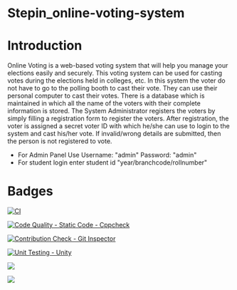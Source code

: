 # Stepin_online-voting-system

# Introduction

Online Voting is a web-based voting system that will help you manage your elections easily and securely. This voting system can be used for casting votes during the elections held in colleges, etc. In this system the voter do not have to go to the polling booth to cast their vote. They can use their personal computer to cast their votes. There is a database which is maintained in which all the name of the voters with their complete information is stored. The System Administrator registers the voters by simply filling a registration form to register the voters. After registration, the voter is assigned a secret voter ID with which he/she can use to login to the system and cast his/her vote. If invalid/wrong details are submitted, then the person is not registered to vote. 


* For Admin Panel Use Username: "admin" Password: "admin"
* For student login enter student id "year/branchcode/rollnumber"

# Badges


[![CI](https://github.com/harshithasnayaka/Stepin_online-voting-system/actions/workflows/main.yml/badge.svg)](https://github.com/harshithasnayaka/Stepin_online-voting-system/actions/workflows/main.yml)

[![Code Quality - Static Code - Cppcheck](https://github.com/harshithasnayaka/Stepin_online-voting-system/actions/workflows/cppcheck.yml/badge.svg)](https://github.com/harshithasnayaka/Stepin_online-voting-system/actions/workflows/cppcheck.yml)


[![Contribution Check - Git Inspector](https://github.com/harshithasnayaka/Stepin_online-voting-system/actions/workflows/gitinspector.yml/badge.svg)](https://github.com/harshithasnayaka/Stepin_online-voting-system/actions/workflows/gitinspector.yml)

[![Unit Testing - Unity](https://github.com/harshithasnayaka/Stepin_online-voting-system/actions/workflows/unity.yml/badge.svg)](https://github.com/harshithasnayaka/Stepin_online-voting-system/actions/workflows/unity.yml)

![](https://www.code-inspector.com/project/27801/score/svg)

![](https://www.code-inspector.com/project/27801/status/svg)
